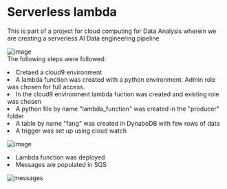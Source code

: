 # Serverless lambda

This is part of a project for cloud computing for Data Analysis wherein we are creating a serverless AI Data engineering pipeline

![image](https://user-images.githubusercontent.com/47410643/79695123-e9315c00-8242-11ea-9c6c-1be8d333514f.png)
<br>
The following steps were followed:
<li>Cretaed a cloud9 environment
<li>A lambda function was created with a python environment. Admin role was chosen for full access.
<li>In the cloud9 environment lambda fuction was created and existing role was chosen
<li>A python file by name "lambda_function" was created in the "producer" folder
<li>A table by name "fang" was created in DynaboDB with few rows of data
<li>A trigger was set up using cloud watch
  
![image](https://user-images.githubusercontent.com/47410643/79695551-7bd2fa80-8245-11ea-850d-c11c0b212f00.png)

<li>Lambda function was deployed
<li>Messages are populated in SQS 
  
  
![messages](https://user-images.githubusercontent.com/27280953/79700796-71752880-8266-11ea-94cd-04c0b03e1146.PNG)
  
  
  
